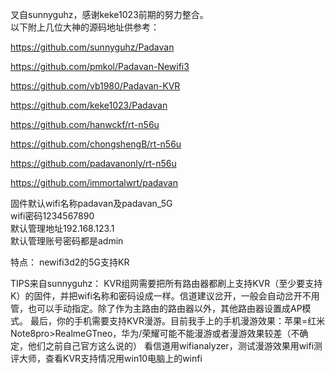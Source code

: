 叉自sunnyguhz，感谢keke1023前期的努力整合。  
以下附上几位大神的源码地址供参考：

https://github.com/sunnyguhz/Padavan

https://github.com/pmkol/Padavan-Newifi3

https://github.com/vb1980/Padavan-KVR  

https://github.com/keke1023/Padavan  

https://github.com/hanwckf/rt-n56u  

https://github.com/chongshengB/rt-n56u  

https://github.com/padavanonly/rt-n56u  

https://github.com/immortalwrt/padavan

固件默认wifi名称padavan及padavan_5G  
wifi密码1234567890  
默认管理地址192.168.123.1  
默认管理账号密码都是admin 
  
特点：
newifi3d2的5G支持KR  

TIPS来自sunnyguhz：
KVR组网需要把所有路由器都刷上支持KVR（至少要支持K）的固件，并把wifi名称和密码设成一样。信道建议岔开，一般会自动岔开不用管，也可以手动指定。除了作为主路由的路由器以外，其他路由器设置成AP模式。
最后，你的手机需要支持KVR漫游。目前我手上的手机漫游效果：苹果=红米Note8pro>RealmeGTneo，华为/荣耀可能不能漫游或者漫游效果较差（不确定，他们之前自己官方这么说的）
看信道用wifianalyzer，测试漫游效果用wifi测评大师，查看KVR支持情况用win10电脑上的winfi
  
 
